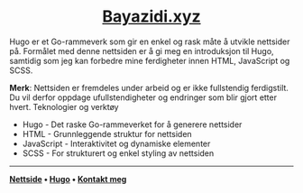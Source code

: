<h1 align="center"> <a href="https://bayazidi.xyz">Bayazidi.xyz</a></h1>

Hugo er et Go-rammeverk som gir en enkel og rask måte å utvikle nettsider på. Formålet med denne nettsiden er å gi meg en introduksjon til Hugo, samtidig som jeg kan forbedre mine ferdigheter innen HTML, JavaScript og SCSS.

**Merk**: Nettsiden er fremdeles under arbeid og er ikke fullstendig ferdigstilt. Du vil derfor oppdage ufullstendigheter og endringer som blir gjort etter hvert.
Teknologier og verktøy

* Hugo - Det raske Go-rammeverket for å generere nettsider
* HTML - Grunnleggende struktur for nettsiden
* JavaScript - Interaktivitet og dynamiske elementer
* SCSS - For strukturert og enkel styling av nettsiden


---

**[Nettside](https://bayazidi.xyz) • [Hugo](https://gohugo.io/) • [Kontakt meg](mailto:albert.bayazidi@gmail.com)**
